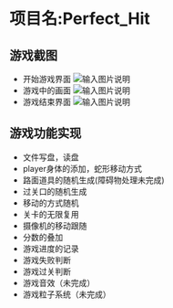 # 项目名:Perfect_Hit
## 游戏截图 
- 开始游戏界面
![输入图片说明](https://images.gitee.com/uploads/images/2019/0222/122151_e1e6e45b_4825315.png "start.PNG")
- 游戏中的画面
![输入图片说明](https://images.gitee.com/uploads/images/2019/0222/122805_63daf9be_4825315.png "gaming.PNG")
- 游戏结束界面
![输入图片说明](https://images.gitee.com/uploads/images/2019/0222/123205_1c8f1685_4825315.png "end.PNG")
## 游戏功能实现
- 文件写盘，读盘
- player身体的添加，蛇形移动方式
- 路面道具的随机生成(障碍物处理未完成)
- 过关口的随机生成
- 移动的方式随机
- 关卡的无限复用
- 摄像机的移动跟随
- 分数的叠加
- 游戏进度的记录
- 游戏失败判断
- 游戏过关判断
- 游戏音效（未完成）
- 游戏粒子系统（未完成）
